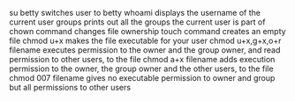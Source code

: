 su betty switches user to betty
whoami displays the username of the current user
groups prints out all the groups the current user is part of
chown command changes file ownership
touch command creates an empty file
chmod u+x makes the file executable for your user
chmod u+x,g+x,o+r filename executes permission to the owner and the group owner, and read permission to other users, to the file
chmod a+x filename adds execution permission to the owner, the group owner and the other users, to the file
chmod 007 filename gives no executable permission to owner and group but all permissions to other users
